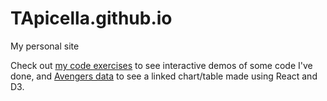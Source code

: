 # TApicella.github.io
My personal site

Check out [my code exercises](http://TApicella.github.io/exercises/index.html) to see interactive demos of some code I've done, and [Avengers data](http://tapicella.github.io/d3_demo/index.html) to see a linked chart/table made using React and D3. 
